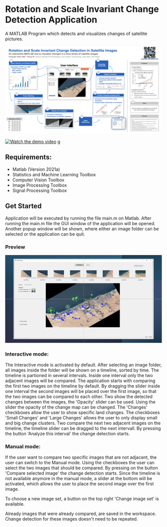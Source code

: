 # Rotation and Scale Invariant Change Detection Application

A MATLAB Program which detects and visualizes changes of satellite pictures.

![](preview_img/poster.png)

[![Watch the demo video](https://img.youtube.com/vi/VIDEO_ID/sddefault.jpg)](https://www.youtube.com/watch?v=whLk7mnJJTw)
g
## Requirements:

- Matlab (Version 2021a)
- Statistics and Machine Learning Toolbox
- Computer Vision Toolbox
- Image Processing Toolbox
- Signal Processing Toolbox


## Get Started

Application will be executed by running the file main.m on Matlab.
After running the main.m file the GUI window of the application will be opened. 
Another popup window will be shown, where either an image folder can be selected or the application can be quit.

### Preview

![](preview_img/preview.png)

### Interactive mode:

The Interactive mode is activated by default.
After selecting an image folder, all images inside the folder will be shown on a timeline, sorted by time.
The timeline is partioned in several intervals. Inside one interval only the two adjacent images will be compared.
The application starts with comparing the first two images on the timeline by default. By dragging the slider inside one interval the second images will be placed over the first image, so that the two images can be compared to each other.
Two show the detected changes between the images, the 'Opacity' slider can be used. Using the slider the opacity of the change map can be changed.
The 'Changes' checkboxes allow the user to show specific land changes.
The checkboxes 'Small Changes' and 'Large Changes' allows the user to only display small and big change clusters.
Two compare the next two adjacent images on the timeline, the timeline slider can be dragged to the next intervall. By pressing the button 'Analyze this interval' the change detection starts.

### Manual mode:

If the user want to compare two specific images that are not adjacent, the user can switch to the Manual mode.
Using the checkboxes the user can select the two images that should be compared. By pressing on the button 'Compare selected image' the change detection starts.
Since the timeline is not available anymore in the manual mode, a slider at the bottom will be activated, which allows the user to place the second image over the first image.


To choose a new image set, a button on the top right 'Change image set' is available.

Already images that were already compared, are saved in the workspace. Change detection for these images doesn't need to be repeated.

